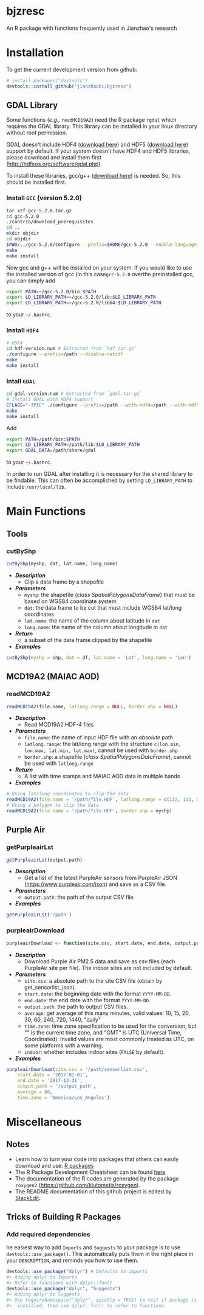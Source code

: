 

# bjzresc
An R package with functions frequently used in Jianzhao's research
# Installation
To get the current development version from github:
``` R
# install.packages("devtools")
devtools::install_github("jianzhaobi/bjzresc")
```

## GDAL Library
Some functions (*e.g.,* `readMCD19A2`) need the R package `rgdal` which requires the GDAL library. This library can be installed in your linux directory without root permission.

GDAL doesn't include HDF4 ([download here](https://support.hdfgroup.org/ftp/HDF/releases/HDF4.2.10/src/hdf-4.2.10.tar.gz)) and HDF5 ([download here](https://support.hdfgroup.org/ftp/HDF5/releases/hdf5-1.8/hdf5-1.8.12/src/hdf5-1.8.12.tar.gz)) support by default. If your system doesn't have HDF4 and HDF5 libraries, please download and install them first (http://hdfeos.org/software/gdal.php).

To install these libraries, gcc/g++ ([download here](http://www.netgull.com/gcc/releases/gcc-5.2.0/)) is needed. So, this should be installed first.

### Install `GCC` (version 5.2.0)
``` bash
tar xzf gcc-5.2.0.tar.gz
cd gcc-5.2.0
./contrib/download_prerequisites
cd ..
mkdir objdir
cd objdir
$PWD/../gcc-5.2.0/configure --prefix=$HOME/gcc-5.2.0 --enable-languages=c,c++,fortran,go
make
make install
```
Now gcc and g++ will be installed on your system. If you would like to use the installed version of gcc (in this case`gcc-5.2.0` overthe preinstalled gcc, you can simply add
``` bash
export PATH=~/gcc-5.2.0/bin:$PATH
export LD_LIBRARY_PATH=~/gcc-5.2.0/lib:$LD_LIBRARY_PATH
export LD_LIBRARY_PATH=~/gcc-5.2.0/lib64:$LD_LIBRARY_PATH
```
to your `~/.bashrc`.

### Install `HDF4`
``` bash
# HDF4
cd hdf-version.num # Extracted from `hdf.tar.gz`
./configure --prefix=/path --disable-netcdf
make
make install
```
### Intall `GDAL`
``` bash
cd gdal-version.num # Extracted from `gdal.tar.gz`
# Install GDAL with HDF4 support
CFLAGS="-fPIC" ./configure --prefix=/path --with-hdf4=/path --with-hdf5=no
make
make install
```
Add  
``` bash
export PATH=/path/bin:$PATH
export LD_LIBRARY_PATH=/path/lib:$LD_LIBRARY_PATH
export GDAL_DATA=/path/share/gdal
``` 
to your `~/.bashrc`.

In order to run GDAL after installing it is necessary for the shared library to be findable. This can often be accomplished by setting `LD_LIBRARY_PATH` to include `/usr/local/lib`.

# Main Functions
## Tools
### cutByShp
``` R
cutByShp(myshp, dat, lat.name, long.name)
```
* ***Description***
	* Clip a data frame by a shapefile
* ***Parameters***
	* `myshp`: the shapefile (*class SpatialPolygonsDataFrame*) that must be based on WGS84 coordinate system
	* `dat`: the data frame to be cut that must include WGS84 lat/long coordinates
	* `lat.name`: the name of the column about latitude in `dat`
	* `long.name`: the name of the column about longitude in `dat`
* ***Return***
	* a subset of the data frame clipped by the shapefile
* ***Examples***
```R
cutByShp(myshp = shp, dat = df, lat.name = 'Lat', long.name = 'Lon')
```
## MCD19A2 (MAIAC AOD)

### readMCD19A2
``` R
readMCD19A2(file.name, latlong.range = NULL, border.shp = NULL)
```
* ***Description***
	* Read MCD19A2 HDF-4 files
* ***Parameters***
	* `file.name`: the name of input HDF file with an *absolute* path
	* `latlong.range`: the lat/long range with the structure `c(lon.min, lon.max, lat.min, lat.max)`, cannot be used with `border.shp`
	* `border.shp`: a shapefile (*class SpatialPolygonsDataFrame*), cannot be used with `latlong.range`
* ***Return***
	* A list with time stamps and MAIAC AOD data in multiple bands
* ***Examples***
``` R
# Using lat/long coordinates to clip the data
readMCD19A2(file.name = '/path/file.HDF', latlong.range = c(132, 133, 56, 57))
# Using a polygon to clip the data
readMCD19A2(file.name = '/path/file.HDF', border.shp = myshp)
```
## Purple Air
### getPurpleairLst
``` R
getPurpleairLst(output.path)
```
* ***Description***
	* Get a list of the latest PurpleAir sensors from PurpleAir JSON (https://www.purpleair.com/json) and save as a CSV file.
* ***Parameters***
	* `output.path`: the path of the output CSV file
* ***Examples***
``` R
getPurpleairLst('/path')
``` 
### purpleairDownload
``` R
purpleairDownload <- function(site.csv, start.date, end.date, output.path, average, time.zone = 'GMT', indoor = F)
```
* ***Description***
	* Download Purple Air PM2.5 data and save as csv files (each PurpleAir site per file). The indoor sites are not included by default.
* ***Parameters***
	* `site.csv`: a absolute path to the site CSV file (obtain by get_sensorlist_json).
	* `start.date`: the beginning date with the format `YYYY-MM-DD`.
	* `end.date`: the end date with the format `YYYY-MM-DD`.
	* `output.path`: the path to output CSV files.
	* `average`: get average of this many minutes, valid values: 10, 15, 20, 30, 60, 240, 720, 1440, "daily"
	* `time.zone`: time zone specification to be used for the conversion, but "" is the current time zone, and "GMT" is UTC (Universal Time, Coordinated). Invalid values are most commonly treated as UTC, on some platforms with a warning.
	* `indoor`: whether includes indoor sites (`FALSE` by default).
* ***Examples***
``` R
purpleairDownload(site.csv = '/path/sensorlist.csv',
	start.date = '2017-01-01',
	end.date = '2017-12-31',
	output.path = '/output_path',
	average = 60,
	time.zone = 'America/Los_Angeles')
``` 

# Miscellaneous
## Notes
* Learn how to turn your code into packages that others can easily download and use: [R packages](http://r-pkgs.had.co.nz/)
* The R Package Development Cheatsheet can be found [here](https://www.rstudio.com/wp-content/uploads/2015/03/devtools-cheatsheet.pdf).
* The documentation of the R codes are generated by the package `roxygen2` (https://github.com/klutometis/roxygen).
* The README documentation of this github project is edited by [StackEdit](https://stackedit.io/). 

## Tricks of Building R Packages

### Add required dependencies
he easiest way to add `Imports` and `Suggests` to your package is to use `devtools::use_package()`. This automatically puts them in the right place in your `DESCRIPTION`, and reminds you how to use them.
``` R
devtools::use_package("dplyr") # Defaults to imports
#> Adding dplyr to Imports
#> Refer to functions with dplyr::fun()
devtools::use_package("dplyr", "Suggests")
#> Adding dplyr to Suggests
#> Use requireNamespace("dplyr", quietly = TRUE) to test if package is 
#>  installed, then use dplyr::fun() to refer to functions.
```
<!--stackedit_data:
eyJoaXN0b3J5IjpbMjEyNzM4MTMwNCwtNjM2OTUxMjM5LDEwNT
M0NTEyNzksLTE2Mzk4NDkwNDUsLTcwNzAyMDk1NywtMTQ3NDAw
NTA0MSwtNTI1MzcxODE5LDQ0MDU0NDMyNSwxNjEwNTkyOTMwLC
0xODgxNzA5OTY4LC01OTQ0ODcxMCwtMTgwNTk3NzA1OSwtMTEx
OTY5MTYxMSwtMTA1NDQzNDkzMiwtMTgyOTExOTUxMiwxMjkyOD
M5MTAyLDQ0NDI1MTgzMywzMjgxMTQ4MTQsMTE2MTM2MTA3LDEw
OTk4OTc2ODhdfQ==
-->